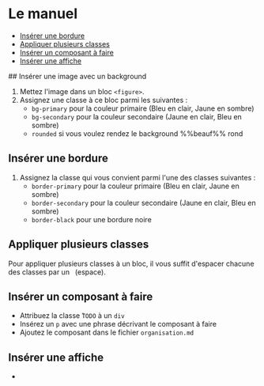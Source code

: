# Le manuel
- [Insérer une bordure](#insérer-une-bordure)
- [Appliquer plusieurs classes](#appliquer-plusieurs-classes)
- [Insérer un composant à faire](#insérer-un-composant-à-faire)
- [Insérer une affiche](#insérer-une-affiche)

## Insérer une image avec un background
1. Mettez l'image dans un bloc `<figure>`.
2. Assignez une classe à ce bloc parmi les suivantes :
   - `bg-primary` pour la couleur primaire (Bleu en clair, Jaune en sombre)
   - `bg-secondary` pour la couleur secondaire (Jaune en clair, Bleu en sombre)
   - `rounded` si vous voulez rendez le background %%beauf%% rond

## Insérer une bordure
1. Assignez la classe qui vous convient parmi l'une des classes suivantes :
   - `border-primary` pour la couleur primaire (Bleu en clair, Jaune en sombre)
   - `border-secondary` pour la couleur secondaire (Jaune en clair, Bleu en sombre)
   - `border-black` pour une bordure noire

## Appliquer plusieurs classes
Pour appliquer plusieurs classes à un bloc, il vous suffit d'espacer chacune des classes par un ` `(espace).

## Insérer un composant à faire
- Attribuez la classe ̀`TODO` à un `div`
- Insérez un `p` avec une phrase décrivant le composant à faire
- Ajoutez le composant dans le fichier `organisation.md`

## Insérer une affiche
- 